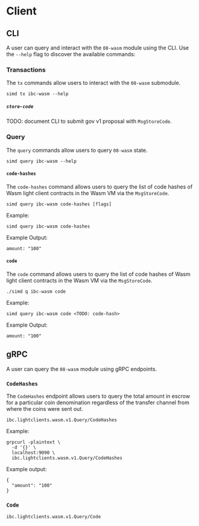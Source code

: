 <!--
order: 7
-->

# Client

## CLI

A user can query and interact with the `08-wasm` module using the CLI. Use the `--help` flag to discover the available commands:

### Transactions

The `tx` commands allow users to interact with the `08-wasm` submodule.

```shell
simd tx ibc-wasm --help
```

##### `store-code`

TODO: document CLI to submit gov v1 proposal with `MsgStoreCode`.

### Query

The `query` commands allow users to query `08-wasm` state.

```shell
simd query ibc-wasm --help
```

#### `code-hashes`

The `code-hashes` command allows users to query the list of code hashes of Wasm light client contracts in the Wasm VM via the `MsgStoreCode`.

```shell
simd query ibc-wasm code-hashes [flags]
```

Example:

```shell
simd query ibc-wasm code-hashes
```

Example Output:

```shell
amount: "100"
```

#### `code`

The `code` command allows users to query the list of code hashes of Wasm light client contracts in the Wasm VM via the `MsgStoreCode`.

```shell
./simd q ibc-wasm code
```

Example:

```shell
simd query ibc-wasm code <TODO: code-hash>
```

Example Output:

```shell
amount: "100"
```

## gRPC

A user can query the `08-wasm` module using gRPC endpoints.

### `CodeHashes`

The `CodeHashes` endpoint allows users to query the total amount in escrow for a particular coin denomination regardless of the transfer channel from where the coins were sent out.

```shell
ibc.lightclients.wasm.v1.Query/CodeHashes
```

Example:

```shell
grpcurl -plaintext \
  -d '{}' \
  localhost:9090 \
  ibc.lightclients.wasm.v1.Query/CodeHashes
```

Example output:

```shell
{
  "amount": "100"
}
```

### `Code`

```shell
ibc.lightclients.wasm.v1.Query/Code
```
